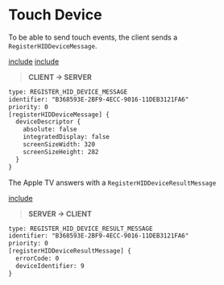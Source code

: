 # Touch Device

To be able to send touch events, the client sends a `RegisterHIDDeviceMessage`.

[include](../protobuf/RegisterHIDDeviceMessage.proto)
[include](../protobuf/VirtualTouchDeviceDescriptor.proto)

> **CLIENT -> SERVER**
```txt
type: REGISTER_HID_DEVICE_MESSAGE
identifier: "B368593E-2BF9-4ECC-9016-11DEB3121FA6"
priority: 0
[registerHIDDeviceMessage] {
  deviceDescriptor {
    absolute: false
    integratedDisplay: false
    screenSizeWidth: 320
    screenSizeHeight: 282
  }
}
```

The Apple TV answers with a `RegisterHIDDeviceResultMessage`

[include](../protobuf/RegisterHIDDeviceResultMessage.proto)

> **SERVER -> CLIENT**
```txt
type: REGISTER_HID_DEVICE_RESULT_MESSAGE
identifier: "B368593E-2BF9-4ECC-9016-11DEB3121FA6"
priority: 0
[registerHIDDeviceResultMessage] {
  errorCode: 0
  deviceIdentifier: 9
}
```